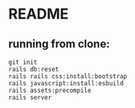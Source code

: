 # README
   ## running from clone:
   ```
   git init
   rails db:reset
   rails rails css:install:bootstrap
   rails javascript:install:esbuild
   rails assets:precompile
   rails server
   ```
